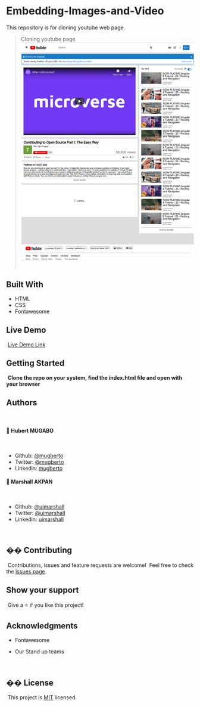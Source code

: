 # Embedding-Images-and-Video

This repository is for cloning youtube web page.

> Cloning youtube page.
> ​
> ![screenshot](./images/screenshot.png)
> ​

## Built With

- HTML
- CSS
- Fontawesome
  ​

## Live Demo

​
[Live Demo Link](https://rawcdn.githack.com/uimarshall/Embedding-Images-and-Video/dfd1141bbcbfa3b6c66fcb7c140ab8d5145243fd/index.html)
​
​

## Getting Started

​
**Clone the repo on your system, find the index.html file and open with your browser**
​
​

## Authors

​
#### 👤 **Hubert MUGABO**
​

- Github: [@mugberto](https://github.com/mugberto)
- Twitter: [@mugberto](https://twitter.com/mugberto)
- Linkedin: [mugberto](https://www.linkedin.com/in/hubert-mugabo-23144b6a/)


#### 👤 **Marshall AKPAN**

 ​
- Github: [@uimarshall](https://github.com/uimarshall)
- Twitter: [@uimarshall](https://twitter.com/uimarshall)
- Linkedin: [uimarshall](https://www.linkedin.com/in/marshall-akpan-19745526/)

 ​
## �� Contributing

​
Contributions, issues and feature requests are welcome!
​
Feel free to check the [issues page](https://github.com/uimarshall/Embedding-Images-and-Video/issues).
​

## Show your support

​
Give a ⭐️ if you like this project!
​

## Acknowledgments

- Fontawesome
- Our Stand up teams

  ​
## �� License
​
This project is [MIT](lic.url) licensed.

